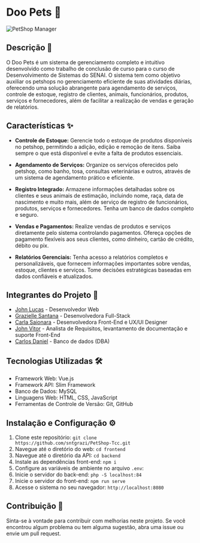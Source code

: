 # Doo Pets 🐾

![PetShop Manager](https://cdn.discordapp.com/attachments/1057810774308958218/1122962809265848361/Screenshot_3-removebg-preview.png)

## Descrição 📄

O Doo Pets é um sistema de gerenciamento completo e intuitivo desenvolvido como trabalho de conclusão de curso para o curso de Desenvolvimento de Sistemas do SENAI. O sistema tem como objetivo auxiliar os petshops no gerenciamento eficiente de suas atividades diárias, oferecendo uma solução abrangente para agendamento de serviços, controle de estoque, registro de clientes, animais, funcionários, produtos, serviços e fornecedores, além de facilitar a realização de vendas e geração de relatórios.

## Características ✨

- **Controle de Estoque:** Gerencie todo o estoque de produtos disponíveis no petshop, permitindo a adição, edição e remoção de itens. Saiba sempre o que está disponível e evite a falta de produtos essenciais.

- **Agendamento de Serviços:** Organize os serviços oferecidos pelo petshop, como banho, tosa, consultas veterinárias e outros, através de um sistema de agendamento prático e eficiente.

- **Registro Integrado:** Armazene informações detalhadas sobre os clientes e seus animais de estimação, incluindo nome, raça, data de nascimento e muito mais, além de serviço de registro de funcionários, produtos, serviços e fornecedores. Tenha um banco de dados completo e seguro.

- **Vendas e Pagamentos:** Realize vendas de produtos e serviços diretamente pelo sistema controlando pagamentos. Ofereça opções de pagamento flexíveis aos seus clientes, como dinheiro, cartão de crédito, débito ou pix.

- **Relatórios Gerenciais:** Tenha acesso a relatórios completos e personalizáveis, que fornecem informações importantes sobre vendas, estoque, clientes e serviços. Tome decisões estratégicas baseadas em dados confiáveis e atualizados.

## Integrantes do Projeto 👥

- [John Lucas](https://github.com/jxhnlcs) - Desenvolvedor Web
- [Grazielle Santana](https://github.com/sntgrazi) - Desenvolvedora Full-Stack
- [Carla Saionara](https://github.com/csaionaraa) - Desenvolvedora Front-End e UX/UI Designer
- [John Vitor](https://github.com/mclJohn) - Analista de Requisitos, levantamento de documentação e suporte Front-End
- [Carlos Daniel](https://github.com/danfarias20) - Banco de dados (DBA)

## Tecnologias Utilizadas 🛠️

- Framework Web: Vue.js
- Framework API: Slim Framework
- Banco de Dados: MySQL
- Linguagens Web: HTML, CSS, JavaScript
- Ferramentas de Controle de Versão: Git, GitHub

## Instalação e Configuração ⚙️

1. Clone este repositório: `git clone https://github.com/sntgrazi/PetShop-Tcc.git`
2. Navegue até o diretório do web: `cd frontend`
3. Navegue até o diretório da API: `cd backend`
4. Instale as dependências front-end: `npm i`
5. Configure as variáveis de ambiente no arquivo `.env`:
6. Inicie o servidor do back-end: `php -S localhost:84`
9. Inicie o servidor do front-end: `npm run serve`
10. Acesse o sistema no seu navegador: `http://localhost:8080`

## Contribuição 🤝

Sinta-se à vontade para contribuir com melhorias neste projeto. Se você encontrou algum problema ou tem alguma sugestão, abra uma issue ou envie um pull request.

